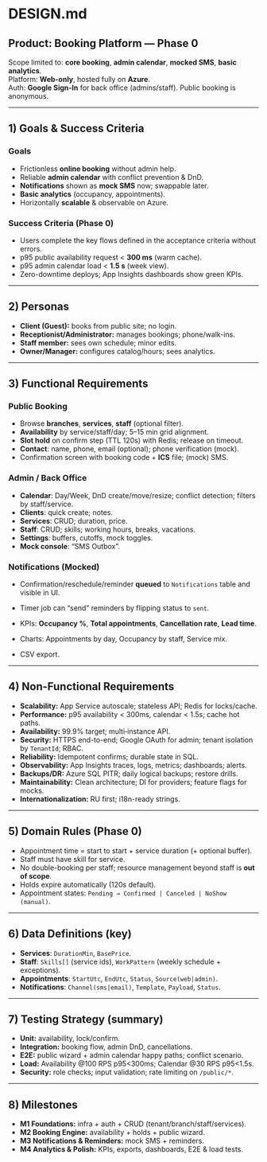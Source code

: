 # DESIGN.md

## Product: Booking Platform — **Phase 0**

Scope limited to: **core booking**, **admin calendar**, **mocked SMS**, **basic analytics**.  
Platform: **Web-only**, hosted fully on **Azure**.  
Auth: **Google Sign-In** for back office (admins/staff). Public booking is anonymous.

---

## 1) Goals & Success Criteria

### Goals
- Frictionless **online booking** without admin help.
- Reliable **admin calendar** with conflict prevention & DnD.
- **Notifications** shown as **mock SMS** now; swappable later.
- **Basic analytics** (occupancy, appointments).
- Horizontally **scalable** & observable on Azure.

### Success Criteria (Phase 0)
- Users complete the key flows defined in the acceptance criteria without errors.
- p95 public availability request < **300 ms** (warm cache).
- p95 admin calendar load < **1.5 s** (week view).
- Zero-downtime deploys; App Insights dashboards show green KPIs.

---

## 2) Personas

- **Client (Guest):** books from public site; no login.
- **Receptionist/Administrator:** manages bookings; phone/walk-ins.
- **Staff member:** sees own schedule; minor edits.
- **Owner/Manager:** configures catalog/hours; sees analytics.

---

## 3) Functional Requirements

### Public Booking
- Browse **branches**, **services**, **staff** (optional filter).
- **Availability** by service/staff/day; 5–15 min grid alignment.
- **Slot hold** on confirm step (TTL 120s) with Redis; release on timeout.
- **Contact**: name, phone, email (optional); phone verification (mock).
- Confirmation screen with booking code + **ICS** file; (mock) SMS.

### Admin / Back Office
- **Calendar**: Day/Week, DnD create/move/resize; conflict detection; filters by staff/service.
- **Clients**: quick create; notes.
- **Services**: CRUD; duration, price.
- **Staff**: CRUD; skills; working hours, breaks, vacations.
- **Settings**: buffers, cutoffs, mock toggles.
- **Mock console**: “SMS Outbox”.

### Notifications (Mocked)
- Confirmation/reschedule/reminder **queued** to `Notifications` table and visible in UI.
- Timer job can “send” reminders by flipping status to `sent`.

- KPIs: **Occupancy %**, **Total appointments**, **Cancellation rate**, **Lead time**.
- Charts: Appointments by day, Occupancy by staff, Service mix.
- CSV export.

---

## 4) Non-Functional Requirements

- **Scalability:** App Service autoscale; stateless API; Redis for locks/cache.
- **Performance:** p95 availability < 300ms, calendar < 1.5s; cache hot paths.
- **Availability:** 99.9% target; multi‑instance API.
- **Security:** HTTPS end-to-end; Google OAuth for admin; tenant isolation by `TenantId`; RBAC.
- **Reliability:** Idempotent confirms; durable state in SQL.
- **Observability:** App Insights traces, logs, metrics; dashboards; alerts.
- **Backups/DR:** Azure SQL PITR; daily logical backups; restore drills.
- **Maintainability:** Clean architecture; DI for providers; feature flags for mocks.
- **Internationalization:** RU first; i18n-ready strings.

---

## 5) Domain Rules (Phase 0)

- Appointment time = start to start + service duration (+ optional buffer).
- Staff must have skill for service.
- No double-booking per staff; resource management beyond staff is **out of scope**.
- Holds expire automatically (120s default).
- Appointment states: `Pending → Confirmed | Canceled | NoShow (manual)`.

---

## 6) Data Definitions (key)

- **Services**: `DurationMin`, `BasePrice`.
- **Staff**: `Skills[]` (service ids), `WorkPattern` (weekly schedule + exceptions).
- **Appointments**: `StartUtc`, `EndUtc`, `Status`, `Source(web|admin)`.
- **Notifications**: `Channel(sms|email)`, `Template`, `Payload`, `Status`.

---

## 7) Testing Strategy (summary)

- **Unit:** availability, lock/confirm.
- **Integration:** booking flow, admin DnD, cancellations.
- **E2E:** public wizard + admin calendar happy paths; conflict scenario.
- **Load:** Availability @100 RPS p95<300ms; Calendar @30 RPS p95<1.5s.
- **Security:** role checks; input validation; rate limiting on `/public/*`.

---

## 8) Milestones

- **M1 Foundations:** infra + auth + CRUD (tenant/branch/staff/services).
- **M2 Booking Engine:** availability + holds + public wizard.
- **M3 Notifications & Reminders:** mock SMS + reminders.
- **M4 Analytics & Polish:** KPIs, exports, dashboards, E2E & load tests.
